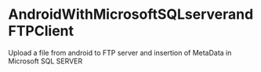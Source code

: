 # AndroidWithMicrosoftSQLserverandFTPClient
Upload a file from android to FTP server and insertion of MetaData in Microsoft SQL SERVER
